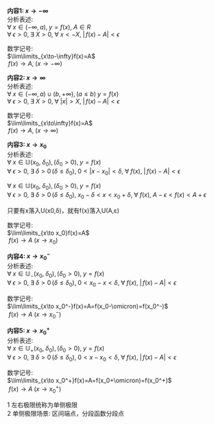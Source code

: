 **内容1: $x\to-\infty$**  
分析表述:  
$\forall\;x\in(-\infty,a),\;y=f(x),\;A\in R$  
$\forall\;\epsilon>0,\;\exists\;X>0,\;\forall\;x<-X,\;|\,f(x)-A|<\epsilon$  
  
数学记号:  
$\lim\limits_{x\to-\infty}f(x)=A$  
$\,f(x)\to A,\;(x\to-\infty)$  
  
**内容2: $x\to\infty$**  
分析表述:  
$\forall\;x\in (-\infty,a)\cup(b,+\infty),(a\leq b)\;y=f(x)$  
$\forall\;\epsilon>0,\;\exists\;X>0,\;\forall\;|x|>X,\;|\,f(x)-A|<\epsilon$  
  
数学记号:  
$\lim\limits_{x\to\infty}f(x)=A$  
$\,f(x)\to A,\;(x\to\infty)$  
  
**内容3: $x\to x_0$**  
分析表述:  
$\forall\;x\in\mathbb{U}(x_0,\;\delta_0),(\delta_0>0),\;y=f(x)$  
$\forall\;\epsilon>0,\;\exists\;\delta>0\,(\delta\leq\delta_0),\;0<|x-x_0|<\delta,\;\forall\;f(x),\;|\,f(x)-A|<\epsilon$  
  
$\forall\;x\in\mathbb{U}(x_0,\;\delta_0),(\delta_0>0),\;y=f(x)$  
$\forall\;\epsilon>0,\;\exists\;\delta>0\,(\delta\leq\delta_0),\;x_0-\delta<x<x_0+\delta,\;\forall\;f(x),\;A-\epsilon<f(x)<A+\epsilon$  
  
只要有x落入U(x0,δ)，就有f(x)落入U(A,ε)  
  
数学记号:  
$\lim\limits_{x\to x_0}f(x)=A$  
$\;f(x)\to A\;(x\to x_0)$  
  
**内容4: $x\to x_0^{-}$**  
分析表述:  
$\forall\;x\in\mathbb{U}_-(x_0,\;\delta_0),(\delta_0>0),\;y=f(x)$  
$\forall\;\epsilon>0,\;\exists\;\delta>0\,(\delta\leq\delta_0),\;0<x_0-x<\delta,\;\forall\;f(x),\;|\,f(x)-A|<\epsilon$  
  
数学记号:  
$\lim\limits_{x\to x_0^-}f(x)=A=f(x_0-\omicron)=f(x_0^-)$  
$\;f(x)\to A\;(x\to x_0^-)$  
  
**内容5: $x\to x_0^{+}$**  
分析表述:  
$\forall\;x\in\mathbb{U}_+(x_0,\;\delta_0),(\delta_0>0),\;y=f(x)$  
$\forall\;\epsilon>0,\;\exists\;\delta>0\,(\delta\leq\delta_0),\;0<x-x_0<\delta,\;\forall\;f(x),\;|\,f(x)-A|<\epsilon$  
  
数学记号:  
$\lim\limits_{x\to x_0^+}f(x)=A=f(x_0+\omicron)=f(x_0^+)$  
$\;f(x)\to A\;(x\to x_0^+)$  
  
1 左右极限统称为单侧极限  
2 单侧极限场景: 区间端点，分段函数分段点  
